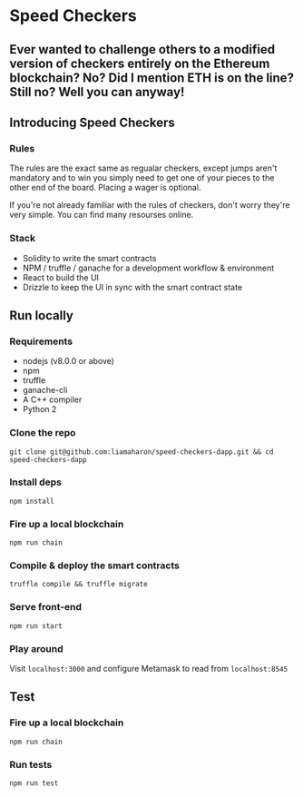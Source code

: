 # Speed Checkers

## Ever wanted to challenge others to a modified version of checkers entirely on the Ethereum blockchain? No? Did I mention ETH is on the line? Still no? Well you can anyway!

## Introducing Speed Checkers

### Rules

The rules are the exact same as regualar checkers, except jumps aren't mandatory and to win you simply need to get one of your pieces to the other end of the board. Placing a wager is optional.

If you're not already familiar with the rules of checkers, don't worry they're very simple. You can find many resourses online.

### Stack

* Solidity to write the smart contracts
* NPM / truffle / ganache for a development workflow & environment
* React to build the UI 
* Drizzle to keep the UI in sync with the smart contract state

## Run locally

### Requirements
- nodejs (v8.0.0 or above)
- npm
- truffle
- ganache-cli
- A C++ compiler
- Python 2

### Clone the repo

`git clone git@github.com:liamaharon/speed-checkers-dapp.git && cd speed-checkers-dapp`

### Install deps

`npm install`

### Fire up a local blockchain

`npm run chain`

### Compile & deploy the smart contracts

`truffle compile && truffle migrate`

### Serve front-end

`npm run start`

### Play around

Visit `localhost:3000` and configure Metamask to read from `localhost:8545`

## Test

### Fire up a local blockchain

`npm run chain`

### Run tests

`npm run test`
